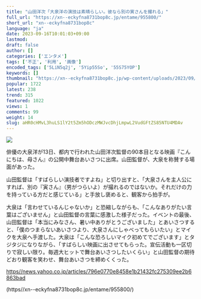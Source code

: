 ```yaml
---
title: "山田洋次「大泉洋の演技は素晴らしい。彼なら別の寅さんを撮れる」"
full_url: "https://xn--eckyfna8731bop8c.jp/entame/955800/"
short_url: "xn--eckyfna8731bop8c"
language: "ja"
date: 2023-09-16T10:01:03+09:00
lastmod: 
draft: false
author: []
categories: ['エンタメ']
tags: ['不正', '利用', '画像']
encoded_tags: ['5LiN5q2j', '5Yip55So', '55S75YOP']
keywords: []
thumbnail: "https://xn--eckyfna8731bop8c.jp/wp-content/uploads/2023/09/e8a27cf3.jpg"
popular: 1722
latest: 238
trend: 315
featured: 1022
views: 1
comments: 99
weight: 14
slug: aHR0cHMvL3huLS1lY2t5Zm5hODczMWJvcDhjLmpwL2VudGFtZS85NTU4MDAv
---
```


![](https://xn--eckyfna8731bop8c.jp/wp-content/uploads/2023/09/e8a27cf3.jpg)

<div><p>俳優の大泉洋が13日、都内で行われた山田洋次監督の90本目となる映画『こんにちは、母さん』の公開中舞台あいさつに出席。山田監督が、大泉を称賛する場面があった。 </p><p>山田監督は「すばらしい演技者ですよね」と切り出すと、「大泉さんを主人公にすれば、別の『寅さん』（男がつらいよ）が撮れるのではないか。それだけの力を持っている方だと感じている」と手放し褒めると、観客から拍手が。 </p><p> 大泉は「言わせているんじゃないか」と恐縮しながらも、「こんなありがたい言葉はございません」と山田監督の言葉に感激した様子だった。イベントの最後、山田監督は「本当にみなさん、暑い中ありがとうございました」とあいさつすると、「僕のつまらないあいさつより、大泉さんにしゃべってもらいたい」とマイクを大泉へ手渡した。大泉は「こんな恐ろしいマイク初めてでございます」とタジタジになりながら、「すばらしい映画に出させてもらった。宣伝活動も一区切りで寂しい限り。毎週大ヒットで舞台あいさつしたいくらい」と山田監督の期待どおり観客を笑わせ、舞台あいさつを締めくくった。</p><p><a rel='nofollow noopener external' target='_blank' href='https//news.yahoo.co.jp/articles/796e0770e8458e1b21432fc275309ee2b6863bad' title=''>https//news.yahoo.co.jp/articles/796e0770e8458e1b21432fc275309ee2b6863bad</a></p></div>

(https//xn--eckyfna8731bop8c.jp/entame/955800/)

